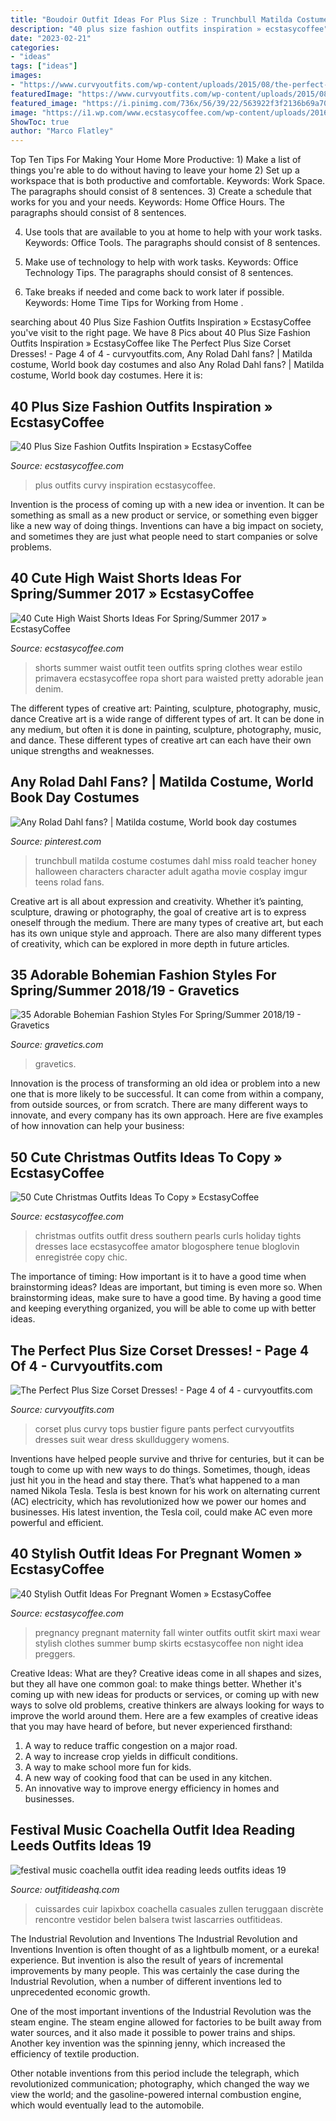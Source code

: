 ```yaml
---
title: "Boudoir Outfit Ideas For Plus Size : Trunchbull Matilda Costume Costumes Dahl Miss Roald Teacher Honey Halloween Characters Character Adult Agatha Movie Cosplay Imgur Teens Rolad Fans"
description: "40 plus size fashion outfits inspiration » ecstasycoffee"
date: "2023-02-21"
categories:
- "ideas"
tags: ["ideas"]
images:
- "https://www.curvyoutfits.com/wp-content/uploads/2015/08/the-perfect-plus-size-corset-dresses2.jpg"
featuredImage: "https://www.curvyoutfits.com/wp-content/uploads/2015/08/the-perfect-plus-size-corset-dresses2.jpg"
featured_image: "https://i.pinimg.com/736x/56/39/22/563922f3f2136b69a70b981fc748d370--miss-honey-from-matilda-miss-trunchbull.jpg"
image: "https://i1.wp.com/www.ecstasycoffee.com/wp-content/uploads/2016/10/Cute-Christmas-outfits.jpg"
ShowToc: true
author: "Marco Flatley"
---
```



Top Ten Tips For Making Your Home More Productive: 1) Make a list of things you're able to do without having to leave your home
2) Set up a workspace that is both productive and comfortable. Keywords: Work Space. The paragraphs should consist of 8 sentences.
3) Create a schedule that works for you and your needs. Keywords: Home Office Hours. The paragraphs should consist of 8 sentences.

4) Use tools that are available to you at home to help with your work tasks. Keywords: Office Tools. The paragraphs should consist of 8 sentences.

5) Make use of technology to help with work tasks. Keywords: Office Technology Tips. The paragraphs should consist of 8 sentences.

6) Take breaks if needed and come back to work later if possible. Keywords: Home Time Tips for Working from Home .

	

		
searching about 40 Plus Size Fashion Outfits Inspiration » EcstasyCoffee you've visit to the right page. We have 8 Pics about 40 Plus Size Fashion Outfits Inspiration » EcstasyCoffee like The Perfect Plus Size Corset Dresses! - Page 4 of 4 - curvyoutfits.com, Any Rolad Dahl fans? | Matilda costume, World book day costumes and also Any Rolad Dahl fans? | Matilda costume, World book day costumes. Here it is:
		
    
## 40 Plus Size Fashion Outfits Inspiration » EcstasyCoffee

<img loading=lazy src="https://i0.wp.com/www.ecstasycoffee.com/wp-content/uploads/2016/10/Curvy-Women-Fashion-Outfits-43.jpg?resize=600%2C937" onerror="this.onerror=null;this.src='https://tse1.mm.bing.net/th?id=OIP.wKZz6Q0fBTK8irygEWTmSAHaLk&amp;pid=15.1';" alt="40 Plus Size Fashion Outfits Inspiration » EcstasyCoffee">

_Source: ecstasycoffee.com_

>plus outfits curvy inspiration ecstasycoffee. 

	

Invention is the process of coming up with a new idea or invention. It can be something as small as a new product or service, or something even bigger like a new way of doing things. Inventions can have a big impact on society, and sometimes they are just what people need to start companies or solve problems.

    
## 40 Cute High Waist Shorts Ideas For Spring/Summer 2017 » EcstasyCoffee

<img loading=lazy src="https://i0.wp.com/www.ecstasycoffee.com/wp-content/uploads/2017/02/Beautiful-High-Waist-Shorts-Outfit.jpg?resize=463%2C640" onerror="this.onerror=null;this.src='https://tse4.mm.bing.net/th?id=OIP.BglEA54-yFL3bqHG1dtxiQHaKP&amp;pid=15.1';" alt="40 Cute High Waist Shorts Ideas For Spring/Summer 2017 » EcstasyCoffee">

_Source: ecstasycoffee.com_

>shorts summer waist outfit teen outfits spring clothes wear estilo primavera ecstasycoffee ropa short para waisted pretty adorable jean denim. 

	

The different types of creative art: Painting, sculpture, photography, music, dance
Creative art is a wide range of different types of art. It can be done in any medium, but often it is done in painting, sculpture, photography, music, and dance. These different types of creative art can each have their own unique strengths and weaknesses.

    
## Any Rolad Dahl Fans? | Matilda Costume, World Book Day Costumes

<img loading=lazy src="https://i.pinimg.com/736x/56/39/22/563922f3f2136b69a70b981fc748d370--miss-honey-from-matilda-miss-trunchbull.jpg" onerror="this.onerror=null;this.src='https://tse3.mm.bing.net/th?id=OIP.RB_jO_WMuCyGTzwaudgApAHaJ3&amp;pid=15.1';" alt="Any Rolad Dahl fans? | Matilda costume, World book day costumes">

_Source: pinterest.com_

>trunchbull matilda costume costumes dahl miss roald teacher honey halloween characters character adult agatha movie cosplay imgur teens rolad fans. 

	

Creative art is all about expression and creativity. Whether it’s painting, sculpture, drawing or photography, the goal of creative art is to express oneself through the medium. There are many types of creative art, but each has its own unique style and approach. There are also many different types of creativity, which can be explored in more depth in future articles.

    
## 35 Adorable Bohemian Fashion Styles For Spring/Summer 2018/19 - Gravetics

<img loading=lazy src="https://www.gravetics.com/wp-content/uploads/2017/02/Boho-Chic-Bohemian-Style-Clothing-Dresses5.jpg" onerror="this.onerror=null;this.src='https://tse2.mm.bing.net/th?id=OIP.ECwiZa0tNePnrIAQXA8E3gHaL2&amp;pid=15.1';" alt="35 Adorable Bohemian Fashion Styles For Spring/Summer 2018/19 - Gravetics">

_Source: gravetics.com_

>gravetics. 

	

Innovation is the process of transforming an old idea or problem into a new one that is more likely to be successful. It can come from within a company, from outside sources, or from scratch. There are many different ways to innovate, and every company has its own approach. Here are five examples of how innovation can help your business: 

    
## 50 Cute Christmas Outfits Ideas To Copy » EcstasyCoffee

<img loading=lazy src="https://i1.wp.com/www.ecstasycoffee.com/wp-content/uploads/2016/10/Cute-Christmas-outfits.jpg" onerror="this.onerror=null;this.src='https://tse1.mm.bing.net/th?id=OIP.A2RkHywDFj00jLQThILjdgAAAA&amp;pid=15.1';" alt="50 Cute Christmas Outfits Ideas To Copy » EcstasyCoffee">

_Source: ecstasycoffee.com_

>christmas outfits outfit dress southern pearls curls holiday tights dresses lace ecstasycoffee amator blogosphere tenue bloglovin enregistrée copy chic. 

	

The importance of timing: How important is it to have a good time when brainstorming ideas?
Ideas are important, but timing is even more so. When brainstorming ideas, make sure to have a good time. By having a good time and keeping everything organized, you will be able to come up with better ideas.

    
## The Perfect Plus Size Corset Dresses! - Page 4 Of 4 - Curvyoutfits.com

<img loading=lazy src="https://www.curvyoutfits.com/wp-content/uploads/2015/08/the-perfect-plus-size-corset-dresses2.jpg" onerror="this.onerror=null;this.src='https://tse1.mm.bing.net/th?id=OIP.Urj0gdutI19awJ_5z-4zCQHaM9&amp;pid=15.1';" alt="The Perfect Plus Size Corset Dresses! - Page 4 of 4 - curvyoutfits.com">

_Source: curvyoutfits.com_

>corset plus curvy tops bustier figure pants perfect curvyoutfits dresses suit wear dress skullduggery womens. 

	

Inventions have helped people survive and thrive for centuries, but it can be tough to come up with new ways to do things. Sometimes, though, ideas just hit you in the head and stay there. That’s what happened to a man named Nikola Tesla. Tesla is best known for his work on alternating current (AC) electricity, which has revolutionized how we power our homes and businesses. His latest invention, the Tesla coil, could make AC even more powerful and efficient.

    
## 40 Stylish Outfit Ideas For Pregnant Women » EcstasyCoffee

<img loading=lazy src="https://i0.wp.com/www.ecstasycoffee.com/wp-content/uploads/2016/11/Sleeveless-and-Black-High-Waist-Skirt.jpg?resize=600%2C899" onerror="this.onerror=null;this.src='https://tse1.mm.bing.net/th?id=OIP.DdHsf5D65H8C2tVJ2wFOQAHaLG&amp;pid=15.1';" alt="40 Stylish Outfit Ideas For Pregnant Women » EcstasyCoffee">

_Source: ecstasycoffee.com_

>pregnancy pregnant maternity fall winter outfits outfit skirt maxi wear stylish clothes summer bump skirts ecstasycoffee non night idea preggers. 

	

Creative Ideas: What are they?
Creative ideas come in all shapes and sizes, but they all have one common goal: to make things better. Whether it's coming up with new ideas for products or services, or coming up with new ways to solve old problems, creative thinkers are always looking for ways to improve the world around them. Here are a few examples of creative ideas that you may have heard of before, but never experienced firsthand: 
1. A way to reduce traffic congestion on a major road.
2. A way to increase crop yields in difficult conditions.
3. A way to make school more fun for kids.
4. A new way of cooking food that can be used in any kitchen.
5. An innovative way to improve energy efficiency in homes and businesses.

    
## Festival Music Coachella Outfit Idea Reading Leeds Outfits Ideas 19

<img loading=lazy src="https://outfitideashq.com/wp-content/uploads/2014/12/festival-music-coachella-outfit-idea-reading-leeds-outfits-ideas-19.jpg" onerror="this.onerror=null;this.src='https://tse1.mm.bing.net/th?id=OIP.G5RVWcibifAw29PQtZoLfQDIEs&amp;pid=15.1';" alt="festival music coachella outfit idea reading leeds outfits ideas 19">

_Source: outfitideashq.com_

>cuissardes cuir lapixbox coachella casuales zullen teruggaan discrète rencontre vestidor belen balsera twist lascarries outfitideas. 

	

The Industrial Revolution and Inventions
The Industrial Revolution and Inventions
Invention is often thought of as a lightbulb moment, or a eureka! experience. But invention is also the result of years of incremental improvements by many people. This was certainly the case during the Industrial Revolution, when a number of different inventions led to unprecedented economic growth.

One of the most important inventions of the Industrial Revolution was the steam engine. The steam engine allowed for factories to be built away from water sources, and it also made it possible to power trains and ships. Another key invention was the spinning jenny, which increased the efficiency of textile production.

Other notable inventions from this period include the telegraph, which revolutionized communication; photography, which changed the way we view the world; and the gasoline-powered internal combustion engine, which would eventually lead to the automobile.

